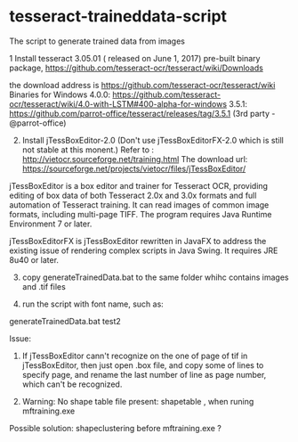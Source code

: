 # tesseract-traineddata-script
The script to generate trained data from images

1 Install tesseract 3.05.01 ( released on June 1, 2017)
 pre-built binary package, https://github.com/tesseract-ocr/tesseract/wiki/Downloads
 
 the download address is https://github.com/tesseract-ocr/tesseract/wiki
Binaries for Windows
4.0.0: https://github.com/tesseract-ocr/tesseract/wiki/4.0-with-LSTM#400-alpha-for-windows
3.5.1: https://github.com/parrot-office/tesseract/releases/tag/3.5.1 (3rd party - @parrot-office)

2. Install jTessBoxEditor-2.0 (Don't use jTessBoxEditorFX-2.0 which is still not stable at this monent.)
Refer to : http://vietocr.sourceforge.net/training.html
The download url: https://sourceforge.net/projects/vietocr/files/jTessBoxEditor/

jTessBoxEditor is a box editor and trainer for Tesseract OCR, providing editing of box data of both Tesseract 2.0x and 3.0x formats and full automation of Tesseract training. It can read images of common image formats, including multi-page TIFF. The program requires Java Runtime Environment 7 or later.

jTessBoxEditorFX is jTessBoxEditor rewritten in JavaFX to address the existing issue of rendering complex scripts in Java Swing. It requires JRE 8u40 or later.

3. copy generateTrainedData.bat to the same folder whihc contains images and .tif files

4. run the script with font name, such as:

generateTrainedData.bat test2

Issue:
1. If jTessBoxEditor cann't recognize on the one of page of tif in jTessBoxEditor, then just open .box file, and copy some of lines to specify page, and rename the last number of line as page number, which can't be recognized.


2. Warning: No shape table file present: shapetable , when runing mftraining.exe

Possible solution:  shapeclustering before mftraining.exe ?

